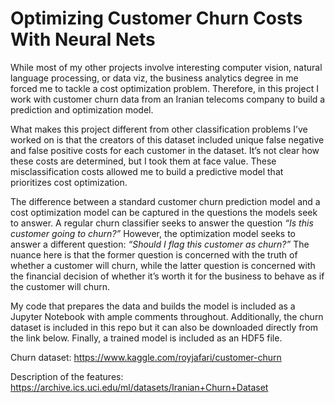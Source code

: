 # Optimizing Customer Churn Costs With Neural Nets

  While most of my other projects involve interesting computer vision, natural language processing, or data viz, the business analytics degree in me forced me to tackle a cost optimization problem. Therefore, in this project I work with customer churn data from an Iranian telecoms company to build a prediction and optimization model.

  What makes this project different from other classification problems I’ve worked on is that the creators of this dataset included unique false negative and false positive costs for each customer in the dataset. It’s not clear how these costs are determined, but I took them at face value. These misclassification costs allowed me to build a predictive model that prioritizes cost optimization. 
  
The difference between a standard customer churn prediction model and a cost optimization model can be captured in the questions the models seek to answer. A regular churn classifier seeks to answer the question *“Is this customer going to churn?”* However, the optimization model seeks to answer a different question: *“Should I flag this customer as churn?”* The nuance here is that the former question is concerned with the truth of whether a customer will churn, while the latter question is concerned with the financial decision of whether it’s worth it for the business to behave as if the customer will churn.

  My code that prepares the data and builds the model is included as a Jupyter Notebook with ample comments throughout. Additionally, the churn dataset is included in this repo but it can also be downloaded directly from the link below. Finally, a trained model is included as an HDF5 file.
  
  Churn dataset: https://www.kaggle.com/royjafari/customer-churn
  
  Description of the features: https://archive.ics.uci.edu/ml/datasets/Iranian+Churn+Dataset
